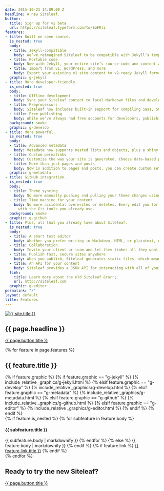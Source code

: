 ```yaml
---
date: 2015-10-21 14:09:00 Z
headline: A new Siteleaf.
button:
  title: Sign up for v2 beta
  url: https://siteleaf.typeform.com/to/EoFRli
features:
- title: Built on open source.
  is_nested: true
  body:
  - title: Jekyll-compatible
    body: We’ve reimagined Siteleaf to be compatible with Jekyll’s templating system. Enjoy the benefits of an open source community, along with the simplicity of the Siteleaf interface you’ve come to love. You can use any off-the-shelf Jekyll theme, or even take your Siteleaf theme with you.
  - title: Portable code
    body: Now with Jekyll, your entire site’s source code and content are portable, not just the compiled HTML. Move sites into and out of Siteleaf easily. Even compile it yourself without using Siteleaf. You’ll never be locked into a CMS again.
  - title: Import from v1, WordPress, and more
    body: Export your existing v1 site content to v2-ready Jekyll format using the existing Siteleaf gem (`siteleaf export`). Also import your content from WordPress, Tumblr, Ghost, Drupal, and more using the community-supported Jekyll Import.
  graphic: g-jekyll
- title: More developer-friendly.
  is_nested: true
  body:
  - title: Offline development
    body: Sync your Siteleaf content to local Markdown files and develop your site completely offline. Work faster, even without an internet connection.
  - title: Preprocessors
    body: Siteleaf now includes built-in support for compiling Sass, SCSS, and CoffeeScript, thanks to the power of Jekyll. The future is now.
  - title: Free publishing
    body: While we’ve always had free accounts for developers, publishing was reserved for paid accounts only. We’re now making it possible to publish to GitHub Pages, totally free for developers and open source projects.
  background: smoke
  graphic: g-develop
- title: More powerful.
  is_nested: true
  body:
  - title: Advanced metadata
    body: Metadata now supports nested lists and objects, plus a shiny new interface that supports drag and drop ordering. It’s the metadata editor of your dreams. Lots more coming soon, including magic fields for images, dates, and more.
  - title: Custom permalinks
    body: Customize the way your site is generated. Choose date-based permalinks (`/2015/10/20/hello-world`), pretty permalinks (`/posts/hello-world`), or whatever suits your needs.
  - title: More than just pages and posts
    body: Now in addition to pages and posts, you can create custom sets of content (called Collections), each with their own entries (called Documents). Choose to output your documents just like posts, or simply use them as super-metadata within your theme.
  graphic: g-metadata
- title: GitHub integration.
  is_nested: true
  body:
  - title: Theme syncing
    body: No more manually pushing and pulling your theme changes using the command line. Siteleaf will automatically sync theme changes directly with GitHub, with no need to install a Siteleaf gem.
  - title: Time machine for your content
    body: No more accidental overwrites or deletes. Every edit you (or other authors) make in Siteleaf is synced and backed up to GitHub, including content and theme changes. See a log of all edits, who made them, and revert back to any state
      with the Git tools you already use.
  background: smoke
  graphic: g-github
- title: Plus, all that you already love about Siteleaf.
  is_nested: true
  body:
  - title: A smart text editor
    body: Whether you prefer writing in Markdown, HTML, or plaintext, we’ve got you covered. You can even drag and drop a file into the text editor.
  - title: Collaboration
    body: Invite your client or team and let them tinker all they want, without touching a single line of code. Siteleaf supports different user roles, like Admin, Publisher, or Writer.
  - title: Publish fast, secure sites anywhere
    body: When you publish, Siteleaf generates static files, which means your site loads faster, is more secure, and doesn’t rely on a database or complicated server setup. You're free to publish to FTP, SFTP, Amazon S3, GitHub Pages, and Rackspace Cloud Files.
  - title: An API for your content
    body: Siteleaf provides a JSON API for interacting with all of your Jekyll content. Integrate it into other sites, apps, or anything you want. It’s your data.
  link:
    title: Learn more about the old Siteleaf &rarr;
    url: http://siteleaf.com
  graphic: g-editor
permalink: "/"
layout: default
title: Features
---
```


<section class="section section--blue">
  <div class="wrap wrap--narrow">
    <a href="{{ site.baseurl }}/"><img class="logo" src="/uploads/logo.svg" alt="{{ site.title }}" /></a>
    <h1 class="section__title section__title--headline">{{ page.headline }}</h1>
    <a class="button button--onDark" href="{{ page.button.url }}">{{ page.button.title }}</a>
  </div>
</section>

{% for feature in page.features %}
  <section class="section section--feature{% if feature.background %} section--{{ feature.background }}{% endif %}{% if feature.graphic %} section--graphic{% endif %}">
    <div class="wrap wrap--narrow">
      <h1 class="section__title">{{ feature.title }}</h1>
      {% if feature.graphic %}
        {% if feature.graphic == "g-jekyll" %}
          {% include_relative _graphics/g-jekyll.html %}
        {% elsif feature.graphic == "g-develop" %}
          {% include_relative _graphics/g-develop.html %}
        {% elsif feature.graphic == "g-metadata" %}
          {% include_relative _graphics/g-metadata.html %}
        {% elsif feature.graphic == "g-github" %}
          {% include_relative _graphics/g-github.html %}
        {% elsif feature.graphic == "g-editor" %}
          {% include_relative _graphics/g-editor.html %}
        {% endif %}
      {% endif %}
      <section class="section__text">
        {% if feature.is_nested %}
          {% for subfeature in feature.body %}
            <h4 class="section__subtitle">{{ subfeature.title }}</h4>
            {{ subfeature.body | markdownify }}
          {% endfor %}
        {% else %}
          {{ feature.body | markdownify }}
        {% endif %}
        {% if feature.link %}
          <a class="section__link" href="{{ feature.link.url }}">{{ feature.link.title }}</a>
        {% endif %}
      </section>
    </div>
  </section>
{% endfor %}

<section class="section section--blue">
  <div class="wrap wrap--narrow">
    <h1 class="section__title">Ready to try the new Siteleaf?</h1>
    <a class="button button--onDark" href="{{ page.button.url }}">{{ page.button.title }}</a>
  </div>
</section>